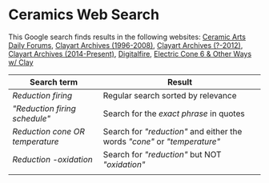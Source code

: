 # Ceramics Web Search
This Google search finds results in the following websites:
<a href="http://community.ceramicartsdaily.org">Ceramic Arts Daily Forums</a>,
<a href="http://archives.clayartarchives.com/">Clayart Archives (1996-2008)</a>, 
<a href="http://potters.org">Clayart Archives (?-2012)</a>, 
<a href="https://lists.clayartworld.com/pipermail/clayart/">Clayart Archives (2014-Present)</a>, 
<a href="http://digitalfire.com">Digitalfire</a>,
<a href="http://cone6pots.ning.com/">Electric Cone 6 & Other Ways w/ Clay</a>


<table>
    <thead>
    <tr>
        <th>Search term</th>
        <th>Result</th>
    </tr>
    </thead>
    <tbody>
    <tr>
        <td><em>Reduction firing</em></td>
        <td>Regular search sorted by relevance</td>
    </tr>
    <tr>
        <td><em>"Reduction firing schedule"</em></td>
        <td>Search for the <em>exact phrase</em> in quotes</td>
    </tr>
    <tr>
        <td><em>Reduction cone OR temperature</em></td>
        <td>Search for <em>"reduction"</em> and either the words <em>"cone"</em> or <em>"temperature"</em></td>
    </tr>
    <tr>
        <td><em>Reduction -oxidation</em></td>
        <td>Search for <em>"reduction"</em> but NOT <em>"oxidation"</em></td>
    </tr>
    <tr>
        <td><em></em></td>
        <td></td>
    </tr>
    </tbody>
</table>

<div>
<gcse:searchbox></gcse:searchbox>
</div>
<div>
<gcse:searchresults></gcse:searchresults>
</div>


<script>
export default {
    mounted () {
        (function() {
            var cx = '005240168016196418376:0gvgha8oprm';
            var gcse = document.createElement('script');
            gcse.type = 'text/javascript';
            gcse.async = true;
            gcse.src = 'https://cse.google.com/cse.js?cx=' + cx;
            var s = document.getElementsByTagName('script')[0];
            s.parentNode.insertBefore(gcse, s);
        })();
    }
}
</script>
